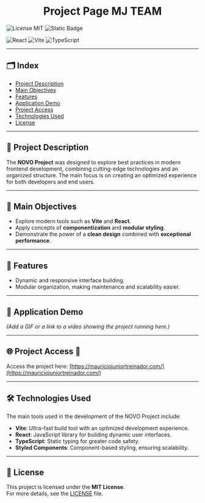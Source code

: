 <h1 align="center"> Project Page MJ TEAM </h1> 
<img src="https://badgen.net/static/license/MIT/blue" alt="License MIT" />

<img alt="Static Badge" src="https://img.shields.io/badge/Status-Production-brightgreen?style=flat">

![React](https://img.shields.io/badge/React-18.2.0-61DAFB?style=for-the-badge&logo=react)
![Vite](https://img.shields.io/badge/Vite-Fast%20Build-purple?style=for-the-badge&logo=vite)
![TypeScript](https://img.shields.io/badge/TypeScript-Strict%20Typing-3178C6?style=for-the-badge&logo=typescript)

---

## 🗂 Index
- [Project Description](#-project-description)
- [Main Objectives](#-main-objectives)
- [Features](#-features)
- [Application Demo](#-application-demo)
- [Project Access](#-project-access-)
- [Technologies Used](#-technologies-used)
- [License](#-license)

---

## 📝 Project Description  
The **NOVO Project** was designed to explore best practices in modern frontend development, combining cutting-edge technologies and an organized structure. The main focus is on creating an optimized experience for both developers and end users.

---

## 🎯 Main Objectives  
- Explore modern tools such as **Vite** and **React**.  
- Apply concepts of **componentization** and **modular styling**.  
- Demonstrate the power of a **clean design** combined with **exceptional performance**.

---

## 🌟 Features  
- Dynamic and responsive interface building.  
- Modular organization, making maintenance and scalability easier.

---

## 🎥 Application Demo  
*(Add a GIF or a link to a video showing the project running here.)*

---

## 🌐 Project Access 🔗  
Access the project here: [https://mauriciojuniortreinador.com/](https://mauriciojuniortreinador.com/)

---

## 🛠 Technologies Used  
The main tools used in the development of the NOVO Project include:

- **Vite**: Ultra-fast build tool with an optimized development experience.  
- **React**: JavaScript library for building dynamic user interfaces.  
- **TypeScript**: Static typing for greater code safety.  
- **Styled Components**: Component-based styling, ensuring scalability.

---

## 📜 License  
This project is licensed under the **MIT License**.  
For more details, see the [LICENSE](./LICENSE) file.
